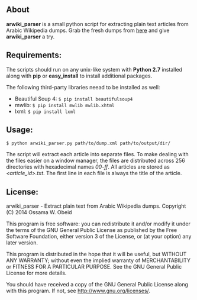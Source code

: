 ## About
**arwiki_parser** is a small python script for extracting plain text articles from
Arabic Wikipedia dumps. Grab the fresh dumps from [here](http://dumps.wikimedia.org/arwiki/latest/arwiki-latest-pages-articles-multistream.xml.bz2) and give **arwiki_parser** a try.


## Requirements:
The scripts should run on any unix-like system with **Python 2.7** installed along with
**pip** or **easy_install** to install additional packages.

The following third-party libraries neead to be installed as well:
 
 - Beautiful Soup 4: `$ pip install beautifulsoup4`
 - mwlib: `$ pip install mwlib mwlib.xhtml`
 - lxml: `$ pip install lxml`


## Usage:
```
$ python arwiki_parser.py path/to/dump.xml path/to/output/dir/
```

The script will extract each article into separate files. To make dealing with 
the files easier on a window manager, the files are distributed across 256 
directories with hexadecimal names *00-ff*. All articles are stored as
*&lt;article_id&gt;.txt*. The first line in each file is always the title of the
article.


## License:
arwiki_parser -  Extract plain text from Arabic Wikipedia dumps.
Copyright (C) 2014  Ossama W. Obeid

This program is free software: you can redistribute it and/or modify
it under the terms of the GNU General Public License as published by
the Free Software Foundation, either version 3 of the License, or
(at your option) any later version.

This program is distributed in the hope that it will be useful,
but WITHOUT ANY WARRANTY; without even the implied warranty of
MERCHANTABILITY or FITNESS FOR A PARTICULAR PURPOSE.  See the
GNU General Public License for more details.

You should have received a copy of the GNU General Public License
along with this program.  If not, see <http://www.gnu.org/licenses/>.
